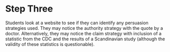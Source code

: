 # Step Three

Students look at a website to see if they can identify any persuasion strategies used. They may notice the authority strategy with the quote by a doctor. Alternatively, they may notice the claim strategy with inclusion of a statistic from the CDC and the results of a Scandinavian study (although the validity of these statistics is questionable). 